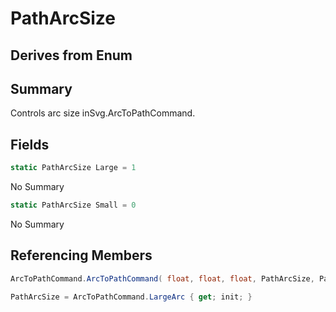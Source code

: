 # PathArcSize

## Derives from Enum

## Summary

Controls arc size inSvg.ArcToPathCommand.
## Fields

```c#
static PathArcSize Large = 1
```
No Summary
```c#
static PathArcSize Small = 0
```
No Summary
## Referencing Members

```c#
ArcToPathCommand.ArcToPathCommand( float, float, float, PathArcSize, PathDirection, float, float ) 
```
```c#
PathArcSize = ArcToPathCommand.LargeArc { get; init; } 
```

